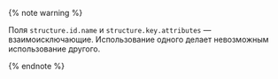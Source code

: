 {% note warning %}

Поля `structure.id.name` и `structure.key.attributes` — взаимоисключающие. Использование одного делает невозможным использование другого.

{% endnote %}
